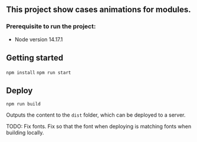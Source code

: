 ## This project show cases animations for modules.

### Prerequisite to run the project: 
- Node version 14.17.1

## Getting started 

`npm install`
`npm run start`

## Deploy

`npm run build`

Outputs the content to the `dist` folder, which can be deployed to a server.

TODO: Fix fonts.
Fix so that the font when deploying is matching fonts when building locally.



